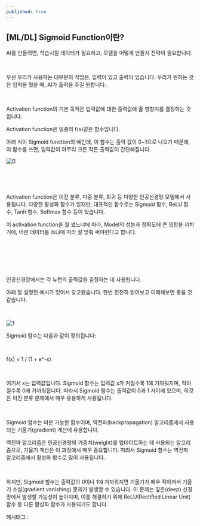 ```yaml
---
published: true
---
```

## [ML/DL] Sigmoid Function이란?

AI를 만들려면, 학습시킬 데이터가 필요하고, 모델을 어떻게 만들지 전략이 필요합니다.

​

우선 우리가 사용하는 대부분의 작업은, 입력이 있고 출력이 있습니다. 우리가 원하는 것은 입력을 줬을 때, AI가 출력을 주길 원합니다.

​

Activation function의 기본 목적은 입력값에 대한 출력값에 줄 영향치를 결정하는 것입니다.

Activation function은 일종의 f(x)같은 함수입니다.

아래 식이 Sigmoid function의 예인데, 이 함수는 출력 값이 0~1으로 나오기 때문에, 이 함수를 쓰면, 입력값이 아무리 크든 작든 출력값이 간단해집니다.

![0](/asset/img/223070737526/0.png)

​

​

Activation function은 이진 분류, 다중 분류, 회귀 등 다양한 인공신경망 모델에서 사용됩니다. 다양한 활성화 함수가 있지만, 대표적인 함수로는 Sigmoid 함수, ReLU 함수, Tanh 함수, Softmax 함수 등이 있습니다.

이 activation function을 뭘 썼느냐에 따라, Model의 성능과 정확도에 큰 영향을 끼치기에, 어떤 데이터를 쓰냐에 따라 잘 맞춰 써야한다고 합니다.

​

​

​

인공신경망에서는 각 뉴런의 출력값을 결정하는 데 사용됩니다.

아래 잘 설명된 예시가 있어서 갖고왔습니다. 한번 천천히 읽어보고 이해해보면 좋을 것 같습니다.

​

![1](/asset/img/223070737526/1.png)

Sigmoid 함수는 다음과 같이 정의됩니다:

​

f(x) = 1 / (1 + e^-x)

​

여기서 x는 입력값입니다. Sigmoid 함수는 입력값 x가 커질수록 1에 가까워지며, 작아질수록 0에 가까워집니다. 따라서 Sigmoid 함수는 출력값이 0과 1 사이에 있으며, 이것은 이진 분류 문제에서 매우 유용하게 사용됩니다.

​

Sigmoid 함수는 미분 가능한 함수이며, 역전파(backpropagation) 알고리즘에서 사용되는 기울기(gradient) 계산에 유용합니다.

역전파 알고리즘은 인공신경망의 가중치(weight)를 업데이트하는 데 사용되는 알고리즘으로, 기울기 계산은 이 과정에서 매우 중요합니다. 따라서 Sigmoid 함수는 역전파 알고리즘에서 활성화 함수로 많이 사용됩니다.

​

하지만, Sigmoid 함수는 출력값이 0이나 1에 가까워지면 기울기가 매우 작아져서 기울기 소실(gradient vanishing) 문제가 발생할 수 있습니다. 이 문제는 깊은(deep) 신경망에서 발생할 가능성이 높아지며, 이를 해결하기 위해 ReLU(Rectified Linear Unit) 함수 등 다른 활성화 함수가 사용되기도 합니다.

 해시태그 : 